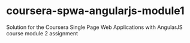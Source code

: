 # coursera-spwa-angularjs-module1
Solution for the Coursera Single Page Web Applications with AngularJS course module 2 assignment
